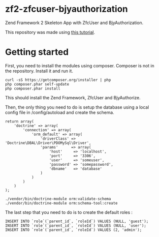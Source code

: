 zf2-zfcuser-bjyauthorization
============================

Zend Framework 2 Skeleton App with ZfcUser and BjyAuthorization.

This repository was made using [this tutorial](http://samminds.com/2013/03/zfcuser-bjyauthorize-and-doctrine-working-together/).

Getting started
===============
First, you need to install the modules using composer. Composer is not in the repository. Install it and run it.

    curl -sS https://getcomposer.org/installer | php
    php composer.phar self-update
    php composer.phar install
    
This should install the Zend Framework, ZfcUser and BjyAuthorize.

Then, the only thing you need to do is setup the database using a local config file in /config/autoload and create the schema.

    return array(
        'doctrine' => array(
            'connection' => array(
                'orm_default' => array(
                    'driverClass' => 'Doctrine\DBAL\Driver\PDOMySql\Driver',
                    'params'      => array(
                        'host'     => 'localhost',
                        'port'     => '3306',
                        'user'     => 'someuser',
                        'password' => 'somepassword',
                        'dbname'   => 'database'
                    )
                )
            )
        )
    );
    
    ./vendor/bin/doctrine-module orm:validate-schema
    ./vendor/bin/doctrine-module orm:schema-tool:create
    
The last step that you need to do is to create the default roles :

    INSERT INTO `role`(`parent_id`, `roleId`) VALUES (NULL, 'guest');
    INSERT INTO `role`(`parent_id`, `roleId`) VALUES (NULL, 'user');
    INSERT INTO `role`(`parent_id`, `roleId`) VALUES (2, 'admin');
